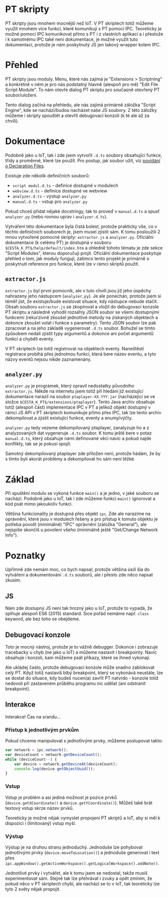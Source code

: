 # PT skripty
PT skripty jsou mnohem mocnější než IoT. V PT skriptech totiž můžeme využít mnohem více funkcí, které komunikují s PT pomocí IPC. Teoreticky je možné pomocí IPC komunikovat přímo s PT i z vlastních aplikací a i přestože i k samotnému IPC také není dokumentace, je možné využít tuto dokumentaci, protože je nám poskytnutý JS jen takový wrapper kolem IPC.

# Přehled
PT skripty jsou moduly. Menu, které nás zajímá je "Extensions > Scriptning" a konkrétně v něm je pro nás podstatný hlavně (alespoň pro mě) "Edit File Script Module". To nám otevře dialog PT skriptu pro současně otevřený PT soubor/uložení.

Tento dialog začíná na přehledu, ale nás zajímá primárně záložka "Script Engine", kde se nachází/budou nacházet naše JS soubory. Z této záložky můžeme i skripty spouštět a otevřít debugovací konzoli (k té ale až za chvíli).

# Dokumentace
Podobně jako u IoT, tak i zde jsem vytvořil `.d.ts` soubory obsahující funkce, třídy a proměnné, které lze použít. Pro postup, jak soubor užít, viz [povídání o Declaration Files](../Declaration%20files.md).

Existuje zde několik definičních souborů:
- `script modul.d.ts` - definice dostupné v modulech
- `webview.d.ts` - definice dostupné ve webview
- `analyzer.d.ts` - výstup `analyzer.py`
- `manual.d.ts` - vstup pro `analyzer.py`

Pokud chceš přidat nějaké docstringy, tak to proveď v `manual.d.ts` a spusť `analyzer.py` (nebo rovnou uprav i `analyzer.d.ts`).

Vytváření této dokumentace byla čistá bolest, protože prakticky vše, co v těchto definičních souborech je, jsem musel zjistit sám. K tomu posloužili 2 mnou vytvořené pomocné skripty: `extractor.js` a `analyzer.py`. Oficiální dokumentace (k celému PT) je dostupná v souboru `$CESTA_K_PT$/help/default/index.htm` a ohledně tohoto tématu je zde sekce "Script Modules", kterou doporučuji projít. Oficiální dokumentace poskytuje přehled o tom, jak moduly fungují, zatímco tento projekt je primárně o poskytnutí reference pro funkce, které lze v rámci skriptů použít.

## `extractor.js`
`extractor.js` byl první pomocník, ale v tuto chvíli jsou již jeho úspěchy nahrazeny jeho nástupcem (`analyzer.py`). Je ale ponechán, protože jsem si téměř jist, že existuje/bude existovat situace, kdy nástupce nebude stačit. Obsah souboru `extractor.js` se zkopíroval a vložil do debugovací konzole PT skriptu a následně vyhodil rozsáhly JSON soubor se všemi dostupnými funkcemi (rekurzivně zkoušel jednotlivé metody na získaných objektech a dokonce zkoušel volat i funkce s parametry). Tento JSON soubor lze pak zpracovat a na jeho základě vygenerovat `.d.ts` soubor. Bohužel se tímto způsobem nedali zjistit typy argumentů a dokonce ani počet argumentů funkcí a chyběli eventy.

V PT skriptech lze totiž registrovat na objektech eventy. Naneštěstí registrace probíhá přes jednotnou funkci, která bere název eventu, a tyto názvy eventů nejsou nikde zaznamenány.

## `analyzer.py`
`analyzer.py` je prográmek, který opravil nedostatky původního `extractor.js`. Někde na internetu jsem totiž při hledání již existující dokumentace narazil na soubor `ptaplayer-XX.YYY.jar` (nacházející se ve složce `$CESTA_K_PT$/extensions/ptaplayer`). Tento Java archiv obsahuje totiž (alespoň část) implementace IPC v PT a jelikož objekt dostupný v rámci JS API v PT skriptech komunikuje přímo přes IPC, tak lze tento archiv dekompilovat a zjistit existující funkce, eventy a enumy/výčty.

`analyzer.py` tedy vezeme dekompilovaný ptaplayer, zanalyzuje ho a z analyzovaných dat vygeneruje `.d.ts` soubor. K tomu ještě bere v potaz `manual.d.ts`, který obsahuje námi definované věci navíc a pokud najde konflikty, tak se je pokusí spojit.

Samotný dekompilovaný ptaplayer zde přiložen není, protože hádám, že by s tímto byli akorát problémy a dekompilovat ho sám není těžké.

# Základ
Při spuštění modulu se vykoná funkce `main()` a je jedno, v jaké souboru se nachází. Podobně jako u IoT, tak i zde můžeme funkci `main()` ignorovat a kód psát mimo jakoukoliv funkci.

Většina funkcionality je dostupná přes objekt `ipc`. Zde ale narazíme na oprávnění, které jsou v modulech řešeny a pro přístup k tomuto objektu je potřeba povolit (minimálně) "IPC" oprávnění (záložka "General"), ale nejspíše skončíš u povolení všeho (minimálně ještě "Get/Change Network Info").

# Poznatky
Upřímně zde nemám moc, co bych napsal, protože většina úsilí šla do vytváření a dokumentování `.d.ts` souborů, ale i přesto zde něco napsat zkusím.

## JS
Nám zde dostupný JS není tak hrozný jako u IoT, protože to vypadá, že splňuje alespoň ES6 (2015) standard. Sice pořád nemáme např. `class` keyword, ale bez toho se obejdeme.

## Debugovací konzole
Toto je mocný nástroj, protože je to vážně debugger. Dokonce i zobrazuje tracebacky u chyb (ne jako u IoT) a můžeme nastavit i breakpointy. Navíc obsahuje i konzoli, kam můžeme psát příkazy, které se ihned vykonají.

Ale ukládej často, protože debugovací konzole může snadno zablokovat celý PT. Když totiž nastavíš blbý breakpoint, který se vykonává neustále, lze se dostat do situace, kdy budeš nucen(a) zavřít PT natvrdo - konzole totiž nedovolí při zastaveném průběhu programu nic udělat (ani odstranit breakpoint).

## Interakce
Interakce! Čas na srandu...

### Přístup k jednotlivým prvkům
Pokud chceme manipulovat s jednotlivými prvky, můžeme postupovat takto:
```js
var network = ipc.network();
var deviceCount = network.getDeviceCount();
while (deviceCount--) {
    var device = network.getDeviceAt(deviceCount);
    console.log(device.getObjectUuid());
}
```

### Vstup
Vstup je problém a asi jediná možnost je pozice prvků (`device.getXCoordinate()` a `device.getYCoordinate()`). Můžeš také brát textový vstup skrze název prvků.

Teoreticky je možné nějak vymyslet propojení PT skriptů a IoT, aby si měl k dispozici i (limitovaný) vstup myši.

### Výstup
Výstup je na druhou stranu jednoduchý. Jednoduše lze pohybovat jednotlivými prvky (`device.moveToLocation()`) a jednoduše generovat i text přes `ipc.appWindow().getActiveWorkspace().getLogicalWorkspace().addNote()`.

Jednotlivé prvky i vytvářet, ale k tomu jsem se nedostal, takže musíš experimentovat sám. Stejně tak lze přehrávat i zvuky a opět zmíním, že pokud něco v PT skriptech chybí, ale nachází se to v IoT, tak teoreticky lze tyto 2 světy nějak propojit.
